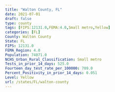 ```yaml
---
title: "Walton County, FL"
date: 2021-07-01
draft: false
type: county
tags: [FIPS:12131.0,FEMA:4.0,Small metro,Yellow]
categories: [FL]
County: Walton County
State: FL
FIPS: 12131.0
FEMA_Region: 4.0
Population: 74071.0
NCHS_Urban_Rural_Classification: Small metro
Tests_in_prior_14_days: 525.0
Fourteen_day_test_rate_per_100000: 709.0
Percent_Positivity_in_prior_14_days: 0.051
Level: Yellow
url: /states/FL/walton-county
---
```



